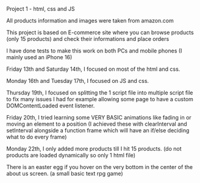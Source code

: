 Project 1 - html, css and JS

All products information and images were taken from amazon.com

This project is based on E-commerce site where you can browse products (only 15 products) and check their informations and place orders

I have done tests to make this work on both PCs and mobile phones (I mainly used an iPhone 16)

Friday 13th and Saturday 14th, I focused on most of the html and css.

Monday 16th and Tuesday 17th, I focused on JS and css.

Thursday 19th, I focused on splitting the 1 script file into multiple script file to fix many issues I had for example allowing some page to have a custom DOMContentLoaded event listener.

Friday 20th, I tried learning some VERY BASIC animations like fading in or moving an element to a position (I achieved these with clearInterval and setInterval alongside a function frame which will have an if/else deciding what to do every frame)

Monday 22th, I only added more products till I hit 15 products. (do not products are loaded dynamically so only 1 html file)

There is an easter egg if you hover on the very bottom in the center of the about us screen. (a small basic text rpg game)